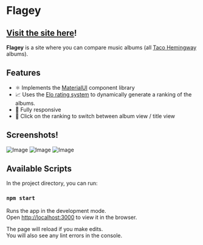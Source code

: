 # Flagey

## [Visit the site here](https://master.d2a1zswmysbvia.amplifyapp.com/)!

**Flagey** is a site where you can compare music albums (all [Taco Hemingway](https://en.wikipedia.org/wiki/Taco_Hemingway) albums). 

## Features

* ⚛️ Implements the [MaterialUI](https://material-ui.com/) component library
* 📈 Uses the [Elo rating system](https://en.wikipedia.org/wiki/Elo_rating_system) to dynamically generate a ranking of the albums.
* 📱 Fully responsive 
* 🤯 Click on the ranking to switch between album view / title view

## Screenshots!

![Image](https://i.imgur.com/er5NDWq.png)
![Image](https://i.imgur.com/2H1vD2z.png)
![Image](https://i.imgur.com/Z19NUlG.png)

## Available Scripts

In the project directory, you can run:

### `npm start`

Runs the app in the development mode.<br />
Open [http://localhost:3000](http://localhost:3000) to view it in the browser.

The page will reload if you make edits.<br />
You will also see any lint errors in the console.
